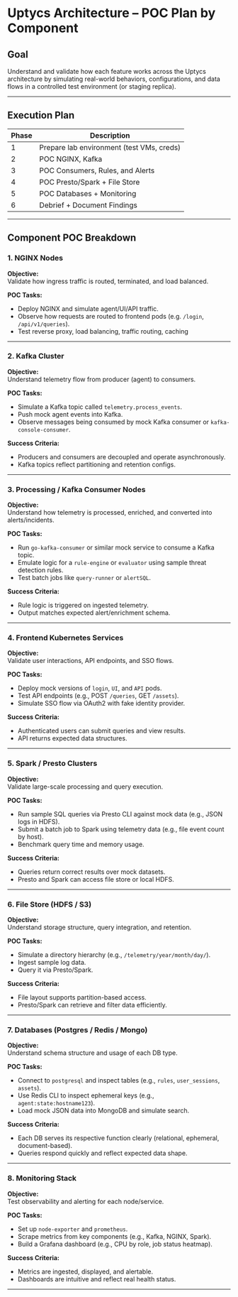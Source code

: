 #  Uptycs Architecture – POC Plan by Component

## Goal
Understand and validate how each feature works across the Uptycs architecture by simulating real-world behaviors, configurations, and data flows in a controlled test environment (or staging replica).


---
## Execution Plan

| Phase | Description                               |
|-------|-------------------------------------------|
| 1     | Prepare lab environment (test VMs, creds) |
| 2     | POC NGINX, Kafka                          |
| 3     | POC Consumers, Rules, and Alerts          |
| 4     | POC Presto/Spark + File Store             |
| 5     | POC Databases + Monitoring                |
| 6     | Debrief + Document Findings               |


---

## Component POC Breakdown

### 1. **NGINX Nodes**
**Objective:**  
Validate how ingress traffic is routed, terminated, and load balanced.

**POC Tasks:**
- Deploy NGINX and simulate agent/UI/API traffic.
- Observe how requests are routed to frontend pods (e.g. `/login`, `/api/v1/queries`).
- Test reverse proxy, load balancing, traffic routing, caching

---

### 2. **Kafka Cluster**
**Objective:**  
Understand telemetry flow from producer (agent) to consumers.

**POC Tasks:**
- Simulate a Kafka topic called `telemetry.process_events`.
- Push mock agent events into Kafka.
- Observe messages being consumed by mock Kafka consumer or `kafka-console-consumer`.

**Success Criteria:**
- Producers and consumers are decoupled and operate asynchronously.
- Kafka topics reflect partitioning and retention configs.

---

### 3. **Processing / Kafka Consumer Nodes**
**Objective:**  
Understand how telemetry is processed, enriched, and converted into alerts/incidents.

**POC Tasks:**
- Run `go-kafka-consumer` or similar mock service to consume a Kafka topic.
- Emulate logic for a `rule-engine` or `evaluator` using sample threat detection rules.
- Test batch jobs like `query-runner` or `alertSQL`.

**Success Criteria:**
- Rule logic is triggered on ingested telemetry.
- Output matches expected alert/enrichment schema.

---

### 4. **Frontend Kubernetes Services**
**Objective:**  
Validate user interactions, API endpoints, and SSO flows.

**POC Tasks:**
- Deploy mock versions of `login`, `UI`, and `API` pods.
- Test API endpoints (e.g., POST `/queries`, GET `/assets`).
- Simulate SSO flow via OAuth2 with fake identity provider.

**Success Criteria:**
- Authenticated users can submit queries and view results.
- API returns expected data structures.

---

### 5. **Spark / Presto Clusters**
**Objective:**  
Validate large-scale processing and query execution.

**POC Tasks:**
- Run sample SQL queries via Presto CLI against mock data (e.g., JSON logs in HDFS).
- Submit a batch job to Spark using telemetry data (e.g., file event count by host).
- Benchmark query time and memory usage.

**Success Criteria:**
- Queries return correct results over mock datasets.
- Presto and Spark can access file store or local HDFS.

---

### 6. **File Store (HDFS / S3)**
**Objective:**  
Understand storage structure, query integration, and retention.

**POC Tasks:**
- Simulate a directory hierarchy (e.g., `/telemetry/year/month/day/`).
- Ingest sample log data.
- Query it via Presto/Spark.

**Success Criteria:**
- File layout supports partition-based access.
- Presto/Spark can retrieve and filter data efficiently.

---

### 7. **Databases (Postgres / Redis / Mongo)**
**Objective:**  
Understand schema structure and usage of each DB type.

**POC Tasks:**
- Connect to `postgresql` and inspect tables (e.g., `rules`, `user_sessions`, `assets`).
- Use Redis CLI to inspect ephemeral keys (e.g., `agent:state:hostname123`).
- Load mock JSON data into MongoDB and simulate search.

**Success Criteria:**
- Each DB serves its respective function clearly (relational, ephemeral, document-based).
- Queries respond quickly and reflect expected data shape.

---

### 8. **Monitoring Stack**
**Objective:**  
Test observability and alerting for each node/service.

**POC Tasks:**
- Set up `node-exporter` and `prometheus`.
- Scrape metrics from key components (e.g., Kafka, NGINX, Spark).
- Build a Grafana dashboard (e.g., CPU by role, job status heatmap).

**Success Criteria:**
- Metrics are ingested, displayed, and alertable.
- Dashboards are intuitive and reflect real health status.

---
